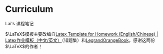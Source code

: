 # Curriculum
Lai's 课程笔记

$\LaTeX$模板主要改编自[Latex Template for Homework (English/Chinese) | Latex作业模板（中文/英文）](https://github.com/YZ-Cai/LatexHomeworkTemplate/tree/main)（错题集）和[LegrandOrangeBook](https://github.com/yuki/the-Legrand-orange-book)。感谢这两份$\LaTeX$的作者！

